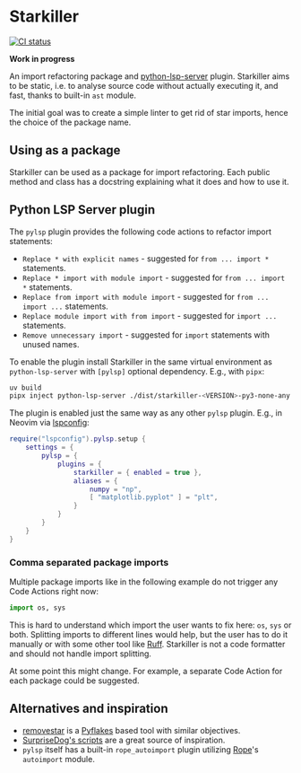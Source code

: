 # Starkiller

[![CI status](https://github.com/kompoth/starkiller/actions/workflows/ci.yaml/badge.svg)](https://github.com/kompoth/starkiller/actions)

**Work in progress**

An import refactoring package and [python-lsp-server](https://github.com/python-lsp/python-lsp-server) plugin.
Starkiller aims to be static, i.e. to analyse source code without actually executing it, and fast, thanks to built-in
`ast` module.

The initial goal was to create a simple linter to get rid of star imports, hence the choice of the package name.

## Using as a package

Starkiller can be used as a package for import refactoring. Each public method and class has a docstring explaining
what it does and how to use it.

## Python LSP Server plugin

The `pylsp` plugin provides the following code actions to refactor import statements:

- `Replace * with explicit names` - suggested for `from ... import *` statements. 
- `Replace * import with module import` - suggested for `from ... import *` statements. 
- `Replace from import with module import` - suggested for `from ... import ...` statements.
- `Replace module import with from import` - suggested for `import ...` statements.
- `Remove unnecessary import` - suggested for `import` statements with unused names. 

To enable the plugin install Starkiller in the same virtual environment as `python-lsp-server` with `[pylsp]` optional
dependency. E.g., with `pipx`: 

```bash
uv build
pipx inject python-lsp-server ./dist/starkiller-<VERSION>-py3-none-any.whl[pylsp]
```

The plugin is enabled just the same way as any other `pylsp` plugin. E.g., in Neovim via
[lspconfig](https://github.com/neovim/nvim-lspconfig):

```lua
require("lspconfig").pylsp.setup {
    settings = {
        pylsp = {
            plugins = {
                starkiller = { enabled = true },
                aliases = {
                    numpy = "np",
                    [ "matplotlib.pyplot" ] = "plt",
                }
            }
        }
    }
}
```

### Comma separated package imports

Multiple package imports like in the following example do not trigger any Code Actions right now:

```python
import os, sys
```

This is hard to understand which import the user wants to fix here: `os`, `sys` or both. Splitting imports to different
lines would help, but the user has to do it manually or with some other tool like [Ruff](https://docs.astral.sh/ruff/).
Starkiller is not a code formatter and should not handle import splitting.

At some point this might change. For example, a separate Code Action for each package could be suggested.

## Alternatives and inspiration

- [removestar](https://www.asmeurer.com/removestar/) is a [Pyflakes](https://github.com/PyCQA/pyflakes) based tool with
similar objectives.
- [SurpriseDog's scripts](https://github.com/SurpriseDog/Star-Wrangler) are a great source of inspiration.
- `pylsp` itself has a built-in `rope_autoimport` plugin utilizing [Rope](https://github.com/python-rope/rope)'s
`autoimport` module.
